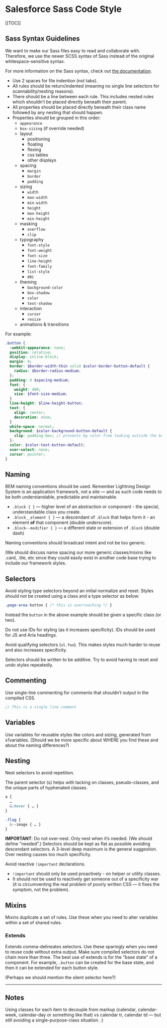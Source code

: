# Salesforce Sass Code Style

[[TOC]]

## Sass Syntax Guidelines
We want to make our Sass files easy to read and collaborate with. Therefore, we
use the newer SCSS syntax of Sass instead of the original whitespace-sensitive
syntax.

For more information on the Sass syntax, check out
[the documentation](http://sass-lang.com/guide).

* Use 2 spaces for file indention (not tabs).
* All rules should be return/indented (meaning no single line selectors for
  scannability/nesting reasons).
* There should be a line between each rule. This includes nested rules which
  shouldn’t be placed directly beneath their parent.
* All properties should be placed directly beneath their class name followed
  by any nesting that should happen.
* Properties should be grouped in this order:
  * `appearance`
  * `box-sizing` (if override needed)
  * layout
    * positioning
    * floating
    * flexing
    * css tables
    * other displays
  * spacing
    * `margin`
    * `border`
    * `padding`
  * sizing
    * `width`
    * `max-width`
    * `min-width`
    * `height`
    * `max-height`
    * `min-height`
  * masking
    * `overflow`
    * `clip`
  * typography
    * `font-style`
    * `font-weight`
    * `font-size`
    * `line-height`
    * `font-family`
    * `list-style`
    * etc
  * theming
    * `background-color`
    * `box-shadow`
    * `color`
    * `text-shadow`
  * interaction
    * `cursor`
    * `resize`
  * animations & transitions

For example:
```scss
.button {
  -webkit-appearance: none;
  position: relative;
  display: inline-block;
  margin: 0;
  border: $border-width-thin solid $color-border-button-default {
    radius: $border-radius-medium;
  };
  padding: 0 $spacing-medium;
  font: {
    weight: 400;
    size: $font-size-medium;
  }
  line-height: $line-height-button;
  text: {
    align: center;
    decoration: none;
  }
  white-space: normal;
  background: $color-background-button-default {
    clip: padding-box; // prevents bg color from leaking outside the border
  };
  color: $color-text-button-default;
  user-select: none;
  cursor: pointer;
}
```

## Naming
BEM naming conventions should be used. Remember Lightning Design System is an
application framework, not a site — and as such code needs to be both
understandable, predictable and maintainable.

* `.block { }` — higher level of an abstraction or component - the special,
  understandable class you create.
* `.block__element { }` — a descendant of `.block` that helps form it - an
  element __of__ that component (double underscore).
* `.block--modifier { }` — a different state or extension of `.block` (double
  dash)

Naming conventions should broadcast intent and not be too generic.

(We should discuss name spacing our more generic classes/mixins like .card,
.tile, etc since they could easily exist in another code base trying to
include our framework styles.

## Selectors

Avoid styling type selectors beyond an initial normalize and reset. Styles
should not be created using a class and a type selector as below:

```sass
.page-area button { /* this is overreaching */ }
```

Instead the `button` in the above example should be given a specific class (or
two).

Do not use IDs for styling (as it increases specificity). IDs should be used
for JS and Aria headings.

Avoid qualifying selectors (`ul.foo`). This makes styles much harder to reuse
and also increases specificity.

Selectors should be written to be additive. Try to avoid having to reset and
undo styles repeatedly.

## Commenting

Use single-line commenting for comments that shouldn’t output in the compiled
CSS.

```sass
// This is a single line comment
```

## Variables

Use variables for reusable styles like colors and sizing, generated from
s1variables. (Should we be more specific about WHERE you find these and about
the naming differences?)

## Nesting

Nest selectors to avoid repetition.

The parent selector (`&`) helps with tacking on classes, pseudo-classes, and
the unique parts of hyphenated classes.

```scss
a {
  …
  &:hover { … }
}

.flag {
  &--image { … }
}
```

**IMPORTANT**: Do not over-nest. Only nest when it’s needed. (We should define
"needed".) Selectors should be kept as flat as possible avoiding descendant
selectors.  A 3-level deep maximum is the general suggestion. Over nesting
causes too much specificity.

Avoid reactive `!important` declarations.

* `!important` should only be used proactively - on helper or utility classes.
* It should not be used to reactively get someone out of a specificity war (it
  is circumventing the real problem of poorly written CSS — it fixes the
  symptom, not the problem).

## Mixins
Mixins duplicate a set of rules. Use these when you need to alter variables
within a set of shared rules.

### Extends
Extends comma-delineates selectors. Use these sparingly when you need to reuse
code without extra output. Make sure compiled selectors do not chain more than
three. The best use of extends is for the "base state" of a component. For
example, `.button` can be created for the base state, and then it can be
extended for each button style.

(Perhaps we should mention the silent selector here?)

---


## Notes

Using classes for each item to decouple from markup (calendar, calendar-week,
calendar-day or something like that) vs calendar tr, calendar td — but still
avoiding a single-purpose-class situation. :)

